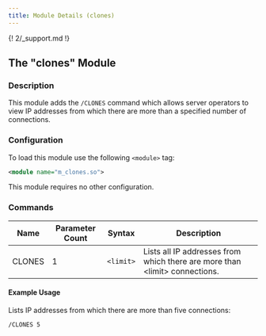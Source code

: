 ```yaml
---
title: Module Details (clones)
---
```


{! 2/_support.md !}

## The "clones" Module

### Description

This module adds the `/CLONES` command which allows server operators to view IP addresses from which there are more than a specified number of connections.

### Configuration

To load this module use the following `<module>` tag:

```xml
<module name="m_clones.so">
```

This module requires no other configuration.

### Commands

Name   | Parameter Count | Syntax    | Description
------ | --------------- | --------- | -----------
CLONES | 1               | `<limit>` | Lists all IP addresses from which there are more than &lt;limit&gt; connections.

#### Example Usage

Lists IP addresses from which there are more than five connections:

```plaintext
/CLONES 5
```
